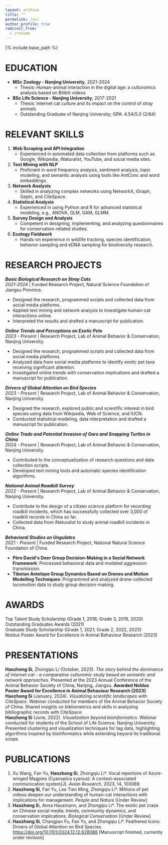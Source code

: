 ```yaml
---
layout: archive
title: ""
permalink: /cv/
author_profile: true
redirect_from:
  - /resume
---
```


{% include base_path %}


EDUCATION
======
* **MSc Zoology - Nanjing University**, 2021-2024  
    - Thesis: Human-animal interaction in the digital age: a culturomics analysis based on Bilibili videos  
* **BSc Life Science - Nanjing University**, 2017-2021  
    - Thesis: Internet cat culture and its impact on the control of stray animals   
    - Outstanding Graduate of Nanjing University; GPA: 4.54/5.0 (2/64)  

RELEVANT SKILLS
======
1. **Web Scraping and API Integration**  
    - Experienced in automated data collection from platforms such as Google, Wikipedia, iNaturalist, YouTube, and social media sites.  
2. **Text Mining with NLP**  
    - Proficient in word frequency analysis, sentiment analysis, topic modeling, and semantic analysis using tools like AntConc and word embeddings.  
3. **Network Analysis**  
    - Skilled in analyzing complex networks using NetworkX, iGraph, Gephi, and CiteSpace.  
4. **Statistical Analysis**  
    - Experienced in using Python and R for advanced statistical modeling, e.g., ANOVA, GLM, GAM, GLMM.  
5. **Survey Design and Analysis**
    - Competent in designing, implementing, and analyzing questionnaires for conservation-related studies.  
6. **Ecology Fieldwork**
    - Hands-on experience in wildlife tracking, species identification, behavior sampling and eDNA sampling for biodiversity research.

RESEARCH PROJECTS
======  
**_Basic Biological Research on Stray Cats_**   
_2021-2024_ | Funded Research Project, Natural Science Foundation of Jiangsu Province.  
- Designed the research, programmed scripts and collected data from social media platforms.  
- Applied text mining and network analysis to investigate human-cat interactions online.  
- Interpreted the results and drafted a manuscript for publication.  

**_Online Trends and Perceptions on Exotic Pets_**  
_2023 - Present_ | Research Project, Lab of Animal Behavior & Conservation, Nanjing University.  
- Designed the research, programmed scripts and collected data from social media platforms.  
- Analyzed data from social media platforms to identify exotic pet taxa receiving significant attention.  
- Investigated online trends with conservation implications and drafted a manuscript for publication.  

**_Drivers of Global Attention on Bird Species_**  
_2023 - Present_ | Research Project, Lab of Animal Behavior & Conservation, Nanjing University.  
- Designed the research, explored public and scientific interest in bird species using data from Wikipedia, Web of Science, and IUCN.  
- Conducted statistical modeling, data interpretation and drafted a manuscript for publication.  

**_Online Trade and Potential Invasion of Gars and Snapping Turtles in China_**  
_2024 - Present_ | Research Project, Lab of Animal Behavior & Conservation, Nanjing University.  
- Contributed to the conceptualization of research questions and data collection scripts.  
- Developed text mining tools and automatic species identification algorithms.  
 
**_National Animal Roadkill Survey_**  
_2022 - Present_ | Research Project, Lab of Animal Behavior & Conservation, Nanjing University.  
- Contribute to the design of a citizen science platform for recording roadkill incidents, which has successfully collected over 3,000 of roadkill records in China so far.    
- Collected data from iNaturalist to study animal roadkill incidents in China.
 
**_Behavioral Studies on Ungulates_**  
_2021 - Present_ | Funded Research Project, National Natural Science Foundation of China.  
- **Père David's Deer Group Decision-Making in a Social Network Framework**: Processed behavioral data and modeled aggression transmission.  
- **Tibetan Antelope Group Dynamics Based on Drones and Motion Modelling Techniques**: Programmed and analyzed drone-collected locomotion data to study group decision-making.  

AWARDS
======
Top Talent Study Scholarship (Grade 1, 2018; Grade 3, 2019, 2020)  
Outstanding Graduates Awards (2021)  
Graduate Study Scholarship (Grade 1, 2021; Grade 2, 2022, 2023)  
Noldus Poster Award for Excellence in Animal Behaviour Research (2023)  

PRESENTATIONS
======
**Haozhong Si**, Zhongqiu Li (October, 2023). _The story behind the dominance of internet cat - a comparative culturomic study based on semantic and network approaches_. Presented at the 2023 Annual Conference of the Animal Behavior Society of China, Nanjing, Jiangsu. **Awarded Noldus Poster Award for Excellence in Animal Behaviour Research (2023)**  
**Haozhong Si** (January, 2024). _Visualizing scientific landscapes with CiteSpace_. Webinar conducted for members of the Animal Behavior Society of China. Shared insights on bibliometrics and skills in analyzing bibliographic records with CiteSpace  
**Haozhong Si** (June, 2022). _Visualization beyond bioinformatics_. Webinar conducted for students of the School of Life Science, Nanjing University. Presented clustering and visualization techniques for tag data, highlighting algorithms inspired by bioinformatics while extending beyond its traditional scope  


PUBLICATIONS
======
1.  Xu Wang, Fan Yu, **Haozhong Si**, Zhongqiu Li*. Vocal repertoire of Azure-winged Magpies (Cyanopica cyanus): A context-associated communication system[J]. _Avian Research_, 2023, 14, 100089. 
2. **Haozhong Si**, Fan Yu, Lee Tien Ming, Zhongqiu Li*. Millions of pet videos deepen our understanding of human-cat interactions with implications for management. _People and Nature_ \[Under Review\]
3. **Haozhong S**i, Anna Hausmann, and Zhongqiu Li*. The exotic pet craze on Chinese social media: trends, community dynamics, and conservation implications. _Biological Conservation_ \[Under Review\]
4. **Haozhong Si**, Changjian Fu, Fan Yu, and Zhongqiu Li*. Feathered Icons: Drivers of Global Attention on Bird Species. https://doi.org/10.1101/2024.12.12.628088 \[Manuscript finished, currently under revision\] 


